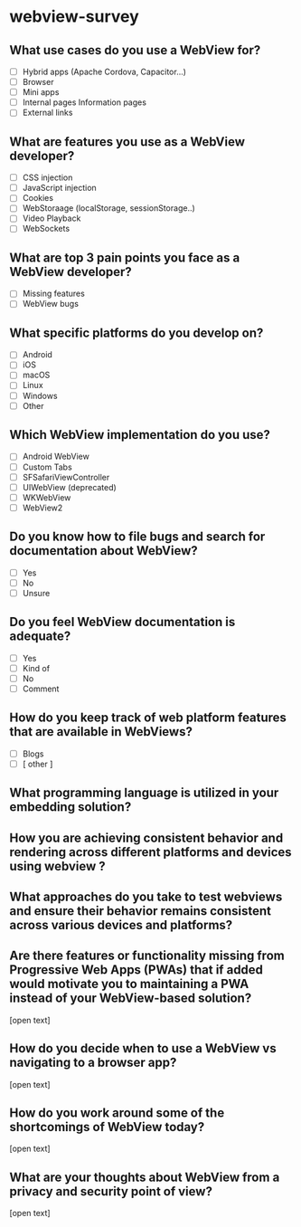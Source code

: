 # webview-survey


## What use cases do you use a WebView for?

- [ ] Hybrid apps (Apache Cordova, Capacitor...)
- [ ] Browser
- [ ] Mini apps
- [ ] Internal pages Information pages
- [ ] External links

## What are features you use as a WebView developer?

- [ ] CSS injection
- [ ] JavaScript injection
- [ ] Cookies
- [ ] WebStoraage (localStorage, sessionStorage..)
- [ ] Video Playback
- [ ] WebSockets

## What are top 3 pain points you face as a WebView developer?

- [ ] Missing features
- [ ] WebView bugs

## What specific platforms do you develop on?

- [ ] Android
- [ ] iOS
- [ ] macOS
- [ ] Linux
- [ ] Windows
- [ ] Other

## Which WebView implementation do you use?

- [ ] Android WebView
- [ ] Custom Tabs
- [ ] SFSafariViewController
- [ ] UIWebView (deprecated)
- [ ] WKWebView
- [ ] WebView2

## Do you know how to file bugs and search for documentation about WebView?

- [ ] Yes
- [ ] No
- [ ] Unsure

## Do you feel WebView documentation is adequate?

- [ ] Yes
- [ ] Kind of
- [ ] No
- [ ] Comment

## How do you keep track of web platform features that are available in WebViews?

- [ ] Blogs
- [ ] [ other ]

## What programming language is utilized in your embedding solution?

## How you are achieving consistent behavior and rendering across different platforms and devices using webview ?

## What approaches do you take to test webviews and ensure their behavior remains consistent across various devices and platforms?

## Are there features or functionality missing from Progressive Web Apps (PWAs) that if added would motivate you to maintaining a PWA instead of your WebView-based solution?

[open text]

## How do you decide when to use a WebView vs navigating to a browser app?

[open text]

## How do you work around some of the shortcomings of WebView today?

[open text]

## What are your thoughts about WebView from a privacy and security point of view?

[open text]